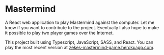 # Mastermind

A React web application to play Mastermind against the computer. Let me know if you want to contribute to the project. Eventually I also hope to make it possible to play two player games over the Internet.

This project built using Typescript, JavaScript, SASS, and React. You can play the most recent version at [zekes-mastermind-game.herokuapp.com](https://zekes-mastermind-game.herokuapp.com).
